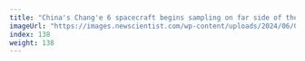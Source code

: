 ```yaml
---
title: "China's Chang'e 6 spacecraft begins sampling on far side of the moon"
imageUrl: "https://images.newscientist.com/wp-content/uploads/2024/06/03112711/SEI_207202406.jpg?width=788"
index: 138
weight: 138
---
```

